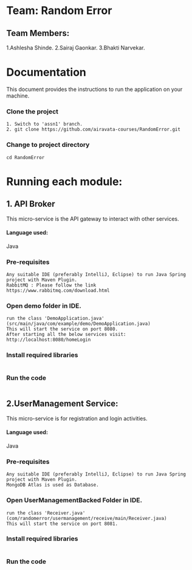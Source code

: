 # Team: Random Error

## Team Members:
1.Ashlesha Shinde.
2.Sairaj Gaonkar.
3.Bhakti Narvekar.

# Documentation
This document provides the instructions to run the application on your machine.

### Clone the project
```
1. Switch to 'assn1' branch.
2. git clone https://github.com/airavata-courses/RandomError.git
```
### Change to project directory
```
cd RandomError
```
# Running each module:
## 1. API Broker
This micro-service is the API gateway to interact with other services.
#### Language used: 
Java
### Pre-requisites
```
Any suitable IDE (preferably IntelliJ, Eclipse) to run Java Spring project with Maven Plugin.
RabbitMQ : Please follow the link https://www.rabbitmq.com/download.html
```
### Open demo folder in IDE.
```
run the class 'DemoApplication.java' (src/main/java/com/example/demo/DemoApplication.java)
This will start the service on port 8080.
After starting all the below services visit: http://localhost:8080/homeLogin
```

### Install required libraries
```

```

### Run the code
```

```
## 2.UserManagement Service:
This micro-service is for registration and login activities.
#### Language used: 
Java
### Pre-requisites
```
Any suitable IDE (preferably IntelliJ, Eclipse) to run Java Spring project with Maven Plugin.
MongoDB Atlas is used as Database.
```
### Open UserManagementBacked Folder in IDE.
```
run the class 'Receiver.java' (com/randomerror/usermanagement/receive/main/Receiver.java)
This will start the service on port 8081.
```

### Install required libraries
```

```

### Run the code
```

```
